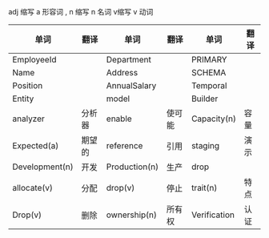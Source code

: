 adj 缩写 a 形容词 , n 缩写 n 名词 v缩写 v 动词

| 单词           | 翻译   | 单词          | 翻译   | 单词         | 翻译 |
| -------------- | ------ | ------------- | ------ | ------------ | ---- |
| EmployeeId     |        | Department    |        | PRIMARY      |      |
| Name           |        | Address       |        | SCHEMA       |      |
| Position       |        | AnnualSalary  |        | Temporal     |      |
| Entity         |        | model         |        | Builder      |      |
| analyzer       | 分析器 | enable        | 使可能 | Capacity(n)  | 容量 |
| Expected(a)    | 期望的 | reference     | 引用   | staging      | 演示 |
| Development(n) | 开发   | Production(n) | 生产   | drop         |      |
| allocate(v)    | 分配   | drop(v)       | 停止   | trait(n)     | 特点 |
| Drop(v)        | 删除   | ownership(n)  | 所有权 | Verification | 认证 |



